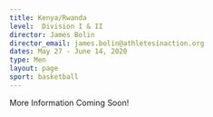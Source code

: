 ```yaml
---
title: Kenya/Rwanda
level:  Division I & II
director: James Bolin
director_email: james.bolin@athletesinaction.org
dates: May 27 - June 14, 2020
type: Men
layout: page
sport: basketball
---
```

More Information Coming Soon!